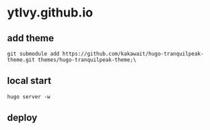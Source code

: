 # ytlvy.github.io


## add theme

```
git submodule add https://github.com/kakawait/hugo-tranquilpeak-theme.git themes/hugo-tranquilpeak-theme;\

```

## local start
```
hugo server -w
```

## deploy
```

```







